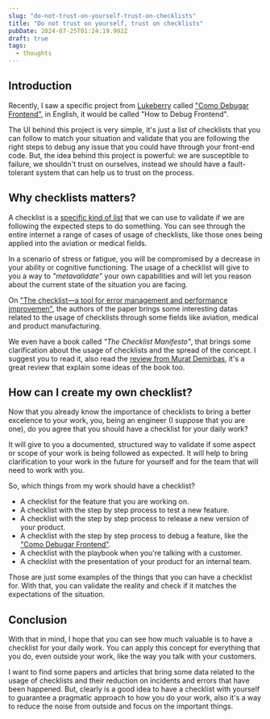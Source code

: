 ```yaml
---
slug: "do-not-trust-on-yourself-trust-on-checklists"
title: "Do not trust on yourself, trust on checklists"
pubDate: 2024-07-25T01:24:19.992Z
draft: true
tags:
  - thoughts
---
```


## Introduction

Recently, I saw a specific project from [Lukeberry](https://x.com/LukeberryPi) called ["Como Debugar Frontend"](https://como-debugar-frontend.vercel.app/), in English, it would be called "How to Debug Frontend".

The UI behind this project is very simple, it's just a list of checklists that you can follow to match your situation
and validate that you are following the right steps to debug any issue that you could have through your front-end code.
But, the idea behind this project is powerful: we are susceptible to failure, we shouldn't trust on ourselves, instead
we should have a fault-tolerant system that can help us to trust on the process.

## Why checklists matters?

A checklist is a [specific kind of list](https://noghartt.dev/blog/the-awesomeness-of-lists) that we can use to validate if we are following the expected steps to do something.
You can see through the entire internet a range of cases of usage of checklists, like those ones being applied into the
aviation or medical fields.

In a scenario of stress or fatigue, you will be compromised by a decrease in your ability or cognitive functioning. The
usage of a checklist will give to you a way to _"metavalidate"_ your own capabilities and will let you reason about the
current state of the situation you are facing.

On ["The checklist—a tool for error management and performance improvemen"](https://www.ucl.ac.uk/anaesthesia/sites/anaesthesia/files/hales-2006.pdf), the authors of the paper brings some interesting datas related to the
usage of checklists through some fields like aviation, medical and product manufacturing.

We even have a book called _"The Checklist Manifesto"_, that brings some clarification about the usage of checklists and the
spread of the concept. I suggest you to read it, also read the [review from Murat Demirbas](http://muratbuffalo.blogspot.com/2024/01/the-checklist-manifesto-dr-atul-gawande.html), it's a great review that explain some ideas of the book too.

## How can I create my own checklist?

Now that you already know the importance of checklists to bring a better excelence to your work, you, being an engineer (I suppose that you are one), do you agree that you should have a checklist for your daily work?

It will give to you a documented, structured way to validate if some aspect or scope of your work is being followed as expected.
It will help to bring clarification to your work in the future for yourself and for the team that will need to work with you.

So, which things from my work should have a checklist?

- A checklist for the feature that you are working on.
- A checklist with the step by step process to test a new feature.
- A checklist with the step by step process to release a new version of your product.
- A checklist with the step by step process to debug a feature, like the ["Como Debugar Frontend"](https://como-debugar-frontend.vercel.app/).
- A checklist with the playbook when you're talking with a customer.
- A checklist with the presentation of your product for an internal team.

Those are just some examples of the things that you can have a checklist for. With that, you can validate
the reality and check if it matches the expectations of the situation.

## Conclusion

With that in mind, I hope that you can see how much valuable is to have a checklist for your daily work.
You can apply this concept for everything that you do, even outside your work, like the way you talk with your customers.

I want to find some papers and articles that bring some data related to the usage of checklists and their reduction
on incidents and errors that have been happened. But, clearly is a good idea to have a checklist with yourself to guarantee
a pragmatic approach to how you do your work, also it's a way to reduce the noise from outside and focus on the important things.
